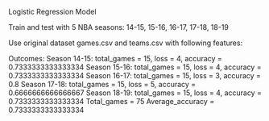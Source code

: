Logistic Regression Model

Train and test with 5 NBA seasons:
14-15, 15-16, 16-17, 17-18, 18-19

Use original dataset games.csv and teams.csv with following features:

Outcomes:
Season 14-15: total_games = 15, loss = 4, accuracy = 0.7333333333333334
Season 15-16: total_games = 15, loss = 4, accuracy = 0.7333333333333334
Season 16-17: total_games = 15, loss = 3, accuracy = 0.8
Season 17-18: total_games = 15, loss = 5, accuracy = 0.6666666666666667
Season 18-19: total_games = 15, loss = 4, accuracy = 0.7333333333333334
Total_games = 75 
Average_accuracy = 0.7333333333333334

